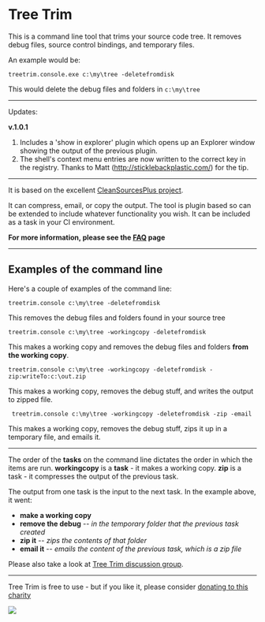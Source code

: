 # Tree Trim #

This is a command line tool that trims your source code tree.  It removes debug files, source control bindings, and temporary files.

An example would be:

` treetrim.console.exe c:\my\tree -deletefromdisk `

This would delete the debug files and folders in ` c:\my\tree `

---

Updates:

**v.1.0.1**

  1. Includes a 'show in explorer' plugin which opens up an Explorer window showing the output of the previous plugin.
  1. The shell's context menu entries are now written to the correct key in the registry.  Thanks to Matt (http://sticklebackplastic.com/) for the tip.

---




It is based on the excellent [CleanSourcesPlus project](http://www.codinghorror.com/blog/archives/000368.html).

It can compress, email, or copy the output.  The tool is plugin based so can be extended to include whatever functionality you wish.  It can be included as a task in your CI environment.

**For more information, please see the [FAQ](FAQ.md) page**


---

## Examples of the command line ##

Here's a couple of examples of the command line:


` treetrim.console c:\my\tree -deletefromdisk `

This removes the debug files and folders found in your source tree


` treetrim.console c:\my\tree -workingcopy -deletefromdisk `

This makes a working copy and removes the debug files and folders **from the working copy**.


` treetrim.console c:\my\tree -workingcopy -deletefromdisk -zip:writeTo:c:\out.zip `

This makes a working copy, removes the debug stuff, and writes the output to zipped file.


` treetrim.console c:\my\tree -workingcopy -deletefromdisk -zip -email`

This makes a working copy, removes the debug stuff, zips it up in a temporary file, and emails it.

---

The order of the **tasks** on the command line dictates the order in which the items are run.
**workingcopy** is a **task** - it makes a working copy.
**zip** is a task - it compresses the output of the previous task.

The output from one task is the input to the next task.  In the example above, it went:
  * **make a working copy**
  * **remove the debug** -- _in the temporary folder that the previous task created_
  * **zip it** -- _zips the contents of that folder_
  * **email it** -- _emails the content of the previous task, which is a zip file_


Please also take a look at [Tree Trim discussion group](http://groups.google.com/group/treetrim).

---

Tree Trim is free to use - but if you like it, please consider [donating to this charity](http://www.justgiving.com/30kdrop)

[![](http://d2cme1q4f44ryr.cloudfront.net/Utils/imaging.ashx?width=160&height=160&square=160&imageType=frpphoto&img=42013/89e1846b-128b-479b-9958-0ee482dd90a7.jpg)](http://www.justgiving.com/30kdrop)